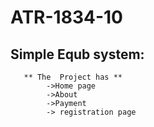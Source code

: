 # ATR-1834-10

   ## Simple Equb system:
       ** The  Project has **
            ->Home page
            ->About
            ->Payment
            -> registration page
